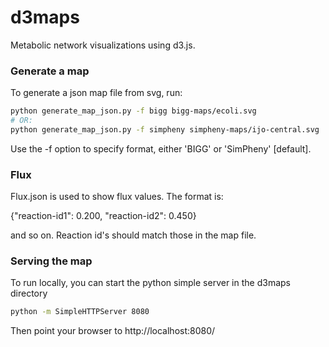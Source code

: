 d3maps
======

Metabolic network visualizations using d3.js.

### Generate a map

To generate a json map file from svg, run:
```Bash
python generate_map_json.py -f bigg bigg-maps/ecoli.svg 
# OR:
python generate_map_json.py -f simpheny simpheny-maps/ijo-central.svg 
```

Use the -f option to specify format, either 'BIGG' or 'SimPheny' [default].

### Flux

Flux.json is used to show flux values. The format is:

{"reaction-id1": 0.200, "reaction-id2": 0.450}

and so on. Reaction id's should match those in the map file.


### Serving the map

To run locally, you can start the python simple server in the d3maps directory

```Bash
python -m SimpleHTTPServer 8080
```

Then point your browser to http://localhost:8080/
